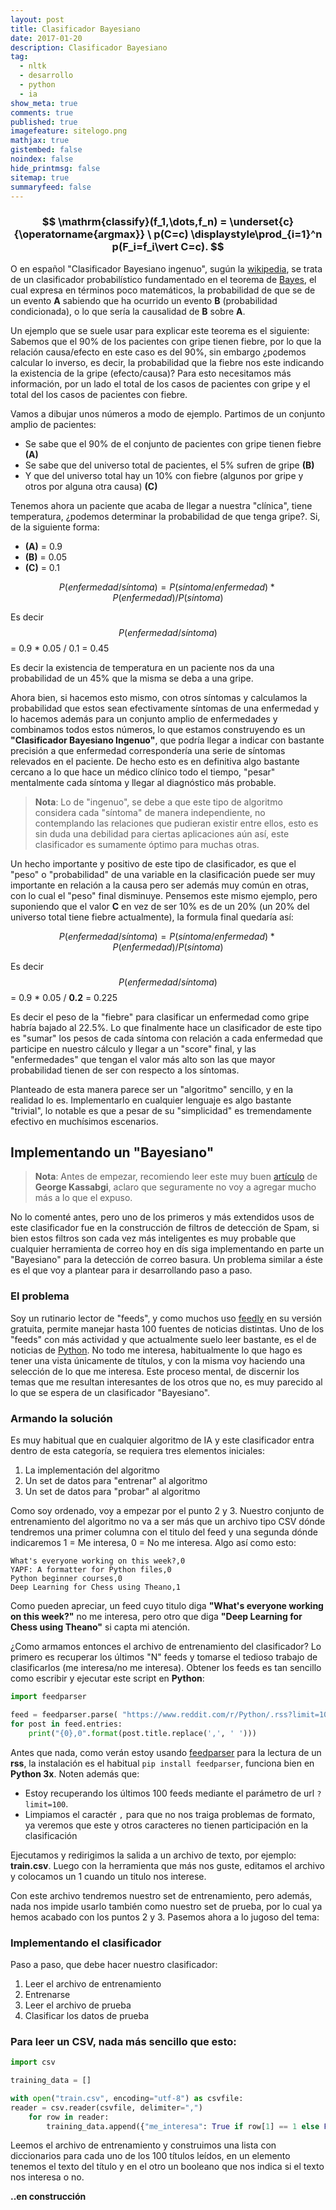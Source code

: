 ```yaml
---
layout: post
title: Clasificador Bayesiano
date: 2017-01-20
description: Clasificador Bayesiano
tag:
  - nltk
  - desarrollo
  - python
  - ia
show_meta: true
comments: true
published: true
imagefeature: sitelogo.png
mathjax: true
gistembed: false
noindex: false
hide_printmsg: false
sitemap: true
summaryfeed: false
---
```


### $$ \mathrm{classify}(f_1,\dots,f_n) = \underset{c}{\operatorname{argmax}} \ p(C=c) \displaystyle\prod_{i=1}^n p(F_i=f_i\vert C=c). $$

O en español "Clasificador Bayesiano ingenuo", sugún la
[wikipedia](https://es.wikipedia.org/wiki/Clasificador_bayesiano_ingenuo), se
trata de un clasificador probabilístico fundamentado en el teorema de
[Bayes](https://es.wikipedia.org/wiki/Teorema_de_Bayes), el cual expresa en
términos poco matemáticos, la probabilidad de que se de un evento **A**
sabiendo que ha ocurrido un evento **B** (probabilidad condicionada), o lo que
sería la causalidad de **B** sobre **A**.  

Un ejemplo que se suele usar para explicar este teorema es el siguiente:
Sabemos que el 90% de los pacientes con gripe tienen fiebre, por lo que la
relación causa/efecto en este caso es del 90%, sin embargo ¿podemos calcular lo
inverso, es decir, la probabilidad que la fiebre nos este indicando la
existencia de la gripe (efecto/causa)? Para esto necesitamos más información,
por un lado el total de los casos de pacientes con gripe y el total del los
casos de pacientes con fiebre.

Vamos a dibujar unos números a modo de ejemplo. Partimos de un conjunto amplio de pacientes:

* Se sabe que el 90% de el conjunto de pacientes con gripe tienen fiebre **(A)** 
* Se sabe que del universo total de pacientes, el 5% sufren de gripe **(B)** 
* Y que del universo total hay un 10% con fiebre (algunos por gripe y otros por alguna otra causa) **(C)** 


Tenemos ahora un paciente que acaba de llegar a nuestra "clínica", tiene
temperatura, ¿podemos determinar la probabilidad de que tenga gripe?. Si, de la
siguiente forma:

* **(A)** = 0.9
* **(B)** = 0.05
* **(C)** = 0.1


$$ P(enfermedad/síntoma) = P(síntoma/enfermedad)*P(enfermedad)/P(síntoma) $$

Es decir $$ P(enfermedad/síntoma) $$ = 0.9 * 0.05 / 0.1 = 0.45 

Es decir la existencia de temperatura en un paciente nos da una probabilidad de
un 45% que la misma se deba a una gripe.

Ahora bien, si hacemos esto mismo, con otros síntomas y calculamos la
probabilidad que estos sean efectivamente síntomas de una enfermedad y lo
hacemos además para un conjunto amplio de enfermedades y combinamos todos estos
números, lo que estamos construyendo es un **"Clasificador Bayesiano
Ingenuo"**, que podría llegar a indicar con bastante precisión a que enfermedad
correspondería una serie de síntomas relevados en el paciente. De hecho esto es
en definitiva algo bastante cercano a lo que hace un médico clínico todo el
tiempo, "pesar" mentalmente cada síntoma y llegar al diagnóstico más probable.

> **Nota**: Lo de "ingenuo", se debe a que este tipo de algoritmo considera
> cada "síntoma" de manera independiente, no contemplando las relaciones que
> pudieran existir entre ellos, esto es sin duda una debilidad para ciertas
> aplicaciones aún así, este clasificador es sumamente óptimo para muchas
> otras.

Un hecho importante y positivo de este tipo de clasificador, es que el "peso" o
"probabilidad" de una variable	en la clasificación puede ser muy importante en
relación a la causa pero ser además muy común en otras, con lo cual el "peso"
final disminuye.  Pensemos este mismo ejemplo, pero suponiendo que el valor
**C** en vez de ser 10% es de un 20% (un 20% del universo total tiene fiebre
actualmente), la formula final quedaría así:

$$ P(enfermedad/síntoma) = P(síntoma/enfermedad)*P(enfermedad)/P(síntoma) $$

Es decir $$ P(enfermedad/síntoma) $$ = 0.9 * 0.05 / **0.2** = 0.225

Es decir el peso de la "fiebre" para clasificar un enfermedad como gripe habría
bajado al 22.5%. Lo que finalmente hace un clasificador de este tipo es "sumar"
los pesos de cada síntoma con relación a cada enfermedad que participe en
nuestro cálculo y llegar a un "score" final, y las "enfermedades" que
tengan el valor más alto son las que mayor probabilidad tienen de ser con
respecto a los síntomas.

Planteado de esta manera parece ser un "algoritmo" sencillo, y en la realidad
lo es. Implementarlo en cualquier lenguaje es algo bastante "trivial", lo
notable es que a pesar de su "simplicidad" es tremendamente efectivo en
muchísimos escenarios. 

## Implementando un "Bayesiano"

> **Nota**: Antes de empezar, recomiendo leer este muy buen
> [artículo](https://chatbotslife.com/text-classification-using-algorithms-e4d50dcba45#.ig9im3fie)
> de **George Kassabgi**, aclaro que seguramente no voy a agregar mucho más a lo
> que el expuso. 

No lo comenté antes, pero uno de los primeros y más extendidos usos de este
clasificador fue en la construcción de filtros de detección de Spam, si bien
estos filtros son cada vez más inteligentes es muy probable que cualquier
herramienta de correo hoy en dís siga implementando en parte un "Bayesiano" para
la detección de correo basura. Un problema similar a éste es el que voy a
plantear para ir desarrollando paso a paso.

### El problema

Soy un rutinario lector de "feeds", y como muchos uso
[feedly](https://feedly.com) en su versión gratuita, permite manejar hasta
100 fuentes de noticias distintas. Uno de los "feeds" con más actividad y que
actualmente suelo leer bastante, es el de noticias de
[Python](https://www.reddit.com/r/Python/.rss). No todo me interesa,
habitualmente lo que hago es tener una vista únicamente de títulos, y con la
misma voy haciendo una selección de lo que me interesa. Este proceso mental, de
discernir los temas que me resultan interesantes de los otros que no, es muy
parecido al lo que se espera de un clasificador "Bayesiano".

### Armando la solución

Es muy habitual que en cualquier algoritmo de IA y este clasificador entra
dentro de esta categoría, se requiera tres elementos iniciales:

1. La implementación del algoritmo
2. Un set de datos para "entrenar" al algoritmo
3. Un set de datos para "probar" al algoritmo

Como soy ordenado, voy a empezar por el punto 2 y 3. Nuestro conjunto de
entrenamiento del algoritmo no va a ser más que un archivo tipo CSV dónde
tendremos una primer columna con el titulo del feed y una segunda dónde
indicaremos 1 = Me interesa, 0 = No me interesa. Algo así como esto:

```
What's everyone working on this week?,0
YAPF: A formatter for Python files,0
Python beginner courses,0
Deep Learning for Chess using Theano,1
``` 

Como pueden apreciar, un feed cuyo titulo diga **"What's everyone working on
this week?"** no me interesa, pero otro que diga **"Deep Learning for Chess using
Theano"** si capta mi atención.

¿Como armamos entonces el archivo de entrenamiento del clasificador? Lo primero
es recuperar los últimos "N" feeds y tomarse el tedioso trabajo de
clasificarlos (me interesa/no me interesa). Obtener los feeds es tan sencillo
como escribir y ejecutar este script en **Python**:


``` python
import feedparser

feed = feedparser.parse( "https://www.reddit.com/r/Python/.rss?limit=100" )
for post in feed.entries:
	print("{0},0".format(post.title.replace(',', ' ')))
```

Antes que nada, como verán estoy usando
[feedparser](http://pythonhosted.org/feedparser/) para la lectura de un
**rss**, la instalación es el habitual `pip install feedparser`, funciona bien
en **Python 3x**. Noten además que:

* Estoy recuperando los últimos 100 feeds mediante el parámetro de url
  `?limit=100`.
* Limpiamos el caractér `,` para que no nos traiga problemas de formato, ya
  veremos que este y otros caracteres no tienen participación en la clasificación

Ejecutamos y redirigimos la salida a un archivo de texto, por ejemplo:
**train.csv**. Luego con la herramienta que más nos guste, editamos el archivo y
colocamos un 1 cuando un titulo nos interese.

Con este archivo tendremos nuestro set de entrenamiento, pero además, nada nos
impide usarlo también como nuestro set de prueba, por lo cual ya hemos acabado
con los puntos 2 y 3. Pasemos ahora a lo jugoso del tema:

### Implementando el clasificador

Paso a paso, que debe hacer nuestro clasificador:

1. Leer el archivo de entrenamiento
2. Entrenarse
3. Leer el archivo de prueba
4. Clasificar los datos de prueba

### Para leer un CSV, nada más sencillo que esto:

``` python
import csv

training_data = []

with open("train.csv", encoding="utf-8") as csvfile:
reader = csv.reader(csvfile, delimiter=",")
	for row in reader:
		training_data.append({"me_interesa": True if row[1] == 1 else False, "titulo": row[0]})	
```

Leemos el archivo de entrenamiento y construimos una lista con diccionarios
para cada uno de los 100 títulos leídos, en un elemento tenemos el texto del
título y en el otro un booleano que nos indica si el texto nos interesa o no.





**..en construcción**
